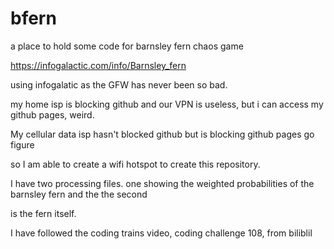 # bfern
a place to hold some code for barnsley fern chaos game


https://infogalactic.com/info/Barnsley_fern

using infogalatic as the GFW has never been so bad.

my home isp is blocking github and our VPN is useless, but i can access my github pages, weird.

My cellular data isp hasn't blocked github but is blocking github pages go figure

so I am able to create a wifi hotspot to create this repository.

I have two processing files.  one showing the weighted probabilities of the barnsley fern and the the second

is the fern itself.  

I have followed the coding trains video, coding challenge 108, from biliblil 
